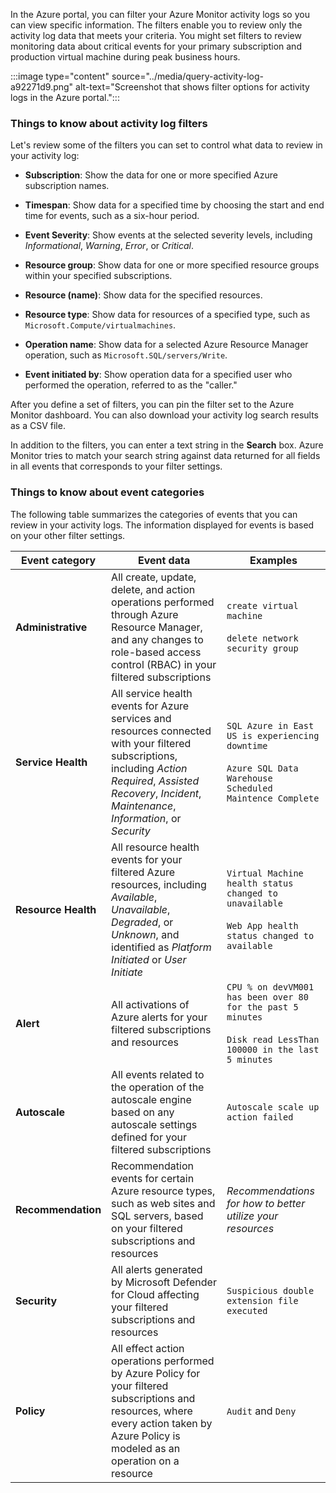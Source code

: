In the Azure portal, you can filter your Azure Monitor activity logs so you can view specific information. The filters enable you to review only the activity log data that meets your criteria. You might set filters to review monitoring data about critical events for your primary subscription and production virtual machine during peak business hours.

:::image type="content" source="../media/query-activity-log-a92271d9.png" alt-text="Screenshot that shows filter options for activity logs in the Azure portal.":::

### Things to know about activity log filters

Let's review some of the filters you can set to control what data to review in your activity log:

- **Subscription**: Show the data for one or more specified Azure subscription names.

- **Timespan**: Show data for a specified time by choosing the start and end time for events, such as a six-hour period.

- **Event Severity**: Show events at the selected severity levels, including _Informational_, _Warning_, _Error_, or _Critical_.

- **Resource group**: Show data for one or more specified resource groups within your specified subscriptions.

- **Resource (name)**: Show data for the specified resources.

- **Resource type**: Show data for resources of a specified type, such as `Microsoft.Compute/virtualmachines`.

- **Operation name**: Show data for a selected Azure Resource Manager operation, such as `Microsoft.SQL/servers/Write`.

- **Event initiated by**: Show operation data for a specified user who performed the operation, referred to as the "caller."

After you define a set of filters, you can pin the filter set to the Azure Monitor dashboard. You can also download your activity log search results as a CSV file.

In addition to the filters, you can enter a text string in the **Search** box. Azure Monitor tries to match your search string against data returned for all fields in all events that corresponds to your filter settings.

### Things to know about event categories

The following table summarizes the categories of events that you can review in your activity logs. The information displayed for events is based on your other filter settings.

| Event category | Event data | Examples |
| --- | --- | --- |
| **Administrative** | All create, update, delete, and action operations performed through Azure Resource Manager, and any changes to role-based access control (RBAC) in your filtered subscriptions | `create virtual machine` <br><br> `delete network security group` |
| **Service Health** | All service health events for Azure services and resources connected with your filtered subscriptions, including _Action Required_, _Assisted Recovery_, _Incident_, _Maintenance_, _Information_, or _Security_ | `SQL Azure in East US is experiencing downtime` <br><br> `Azure SQL Data Warehouse Scheduled Maintence Complete` | 
| **Resource Health** | All resource health events for your filtered Azure resources, including _Available_, _Unavailable_, _Degraded_, or _Unknown_, and identified as _Platform Initiated_ or _User Initiate_ | `Virtual Machine health status changed to unavailable` <br><br> `Web App health status changed to available` |
| **Alert** | All activations of Azure alerts for your filtered subscriptions and resources | `CPU % on devVM001 has been over 80 for the past 5 minutes` <br><br> `Disk read LessThan 100000 in the last 5 minutes` |
| **Autoscale** | All events related to the operation of the autoscale engine based on any autoscale settings defined for your filtered subscriptions | `Autoscale scale up action failed` |
| **Recommendation** | Recommendation events for certain Azure resource types, such as web sites and SQL servers, based on your filtered subscriptions and resources | _Recommendations for how to better utilize your resources_ |
| **Security** | All alerts generated by Microsoft Defender for Cloud affecting your filtered subscriptions and resources | `Suspicious double extension file executed` |
| **Policy** | All effect action operations performed by Azure Policy for your filtered subscriptions and resources, where every action taken by Azure Policy is modeled as an operation on a resource | `Audit` and `Deny` |